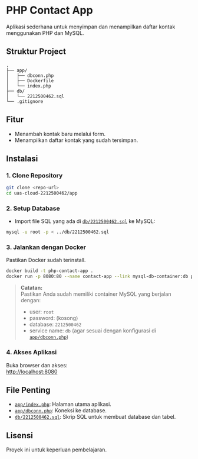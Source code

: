 # PHP Contact App

Aplikasi sederhana untuk menyimpan dan menampilkan daftar kontak menggunakan PHP dan MySQL.

## Struktur Project

```
.
├── app/
│   ├── dbconn.php
│   ├── Dockerfile
│   └── index.php
├── db/
│   └── 2212500462.sql
└── .gitignore
```

## Fitur

- Menambah kontak baru melalui form.
- Menampilkan daftar kontak yang sudah tersimpan.

## Instalasi

### 1. Clone Repository

```sh
git clone <repo-url>
cd uas-cloud-2212500462/app
```

### 2. Setup Database

- Import file SQL yang ada di [`db/2212500462.sql`](db/2212500462.sql) ke MySQL:

```sh
mysql -u root -p < ../db/2212500462.sql
```

### 3. Jalankan dengan Docker

Pastikan Docker sudah terinstall.

```sh
docker build -t php-contact-app .
docker run -p 8080:80 --name contact-app --link mysql-db-container:db php-contact-app
```

> **Catatan:**  
> Pastikan Anda sudah memiliki container MySQL yang berjalan dengan:
> - user: `root`
> - password: (kosong)
> - database: `2212500462`
> - service name: `db` (agar sesuai dengan konfigurasi di [`app/dbconn.php`](app/dbconn.php))

### 4. Akses Aplikasi

Buka browser dan akses:  
[http://localhost:8080](http://localhost:8080)

## File Penting

- [`app/index.php`](app/index.php): Halaman utama aplikasi.
- [`app/dbconn.php`](app/dbconn.php): Koneksi ke database.
- [`db/2212500462.sql`](db/2212500462.sql): Skrip SQL untuk membuat database dan tabel.

## Lisensi

Proyek ini untuk keperluan pembelajaran.
